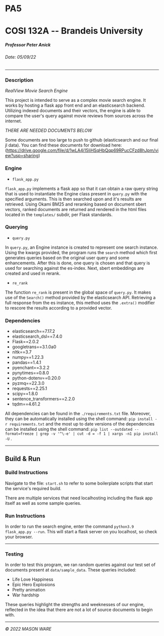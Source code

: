     

PA5
===

COSI 132A -- Brandeis University
================================

##### Professor Peter Anick

###### Date: 05/09/22

* * *

### Description

*RealView Movie Search Engine*

This project is intended to serve as a complex movie search engine. It works by hosting a flask app front end and an elasticsearch backend. Utilizing indexed documents and their vectors, the engine is able to compare the user's query against movie reviews from sources across the internet.

*THERE ARE NEEDED DOCUMENTS BELOW*

Some documents are too large to push to github (elasticsearch and our final jl data). You can find these documents for download here: (https://drive.google.com/file/d/1wLA4i15IiHSqHbQqp69RPucCFzd8hJpm/view?usp=sharing)

### Engine

* `flask_app.py`

`flask_app.py` implements a flask app so that it can obtain a raw query string that is
used to instantiate the Engine class present in `query.py` with the specified arguments. This is then searched upon and it's results are retrieved. Using Okami BM25 and reranking based on document sbert vectors, ranked documents are returned and rendered in the html files located in the `templates/` subdir, per Flask standards.

### Querying

* `query.py`

In `query.py`, an Engine instance is created to represent one search instance. Using the kwargs provided, the program runs the `search` method which first generates queries based on the original user query and some enhancements. After this is done, one query is chosen and that query is used for searching against the es-index. Next, sbert embeddings are created and used in rerank.

* `re_rank`

The function `re_rank` is present in the global space of `query.py`. It makes use of the `Search()` method provided by the elasticsearch API. Retrieving a full response from the es instance, this method uses the `.extra()` modifier to rescore the results according to a provided vector. 


### Dependencies

* elasticsearch==7.17.2
* elasticsearch_dsl==7.4.0
* Flask==2.0.2
* googletrans==3.1.0a0
* nltk==3.7
* numpy==1.22.3
* pandas==1.4.1
* pyenchant==3.2.2
* pynytimes==0.8.0
* python-dotenv==0.20.0
* pyzmq==22.3.0
* requests==2.25.1
* scipy==1.8.0
* sentence_transformers==2.2.0
* tqdm==4.61.2


All dependencies can be found in the `./requirements.txt` file. Moreover, they can be automatically installed using the shell command: `pip install -r requirements.txt` and the most up to date versions of the dependencies can be installed using the shell command: `pip list --outdated --format=freeze | grep -v '^\-e' | cut -d = -f 1 | xargs -n1 pip install -U` .


* * *

Build & Run
-----------

### Build Instructions

Navigate to the file: `start.sh` to refer to some boilerplate scripts that start the service's required build.

There are multiple services that need localhosting including the flask app itself as well as some sample queries.

### Run Instructions

In order to run the search engine, enter the command `python3.9 flask_app.py --run`. This will start a flask server on you localhost, so check your browser.

* * *

### Testing

In order to test this program, we ran random queries against our test set of documents present at `data/sample_data`. These queries included:

* Life Love Happiness
* Epic Hero Explosions
* Pretty animation
* War hardship
  
These queries highlight the strengths and weeknesses of our engine, reflected in the idea that there are not a lot of source documents to begin with.

* * *

_© 2022 MASON WARE_

